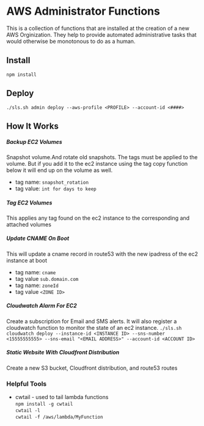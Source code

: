 # AWS Administrator Functions
This is a collection of functions that are installed at the creation of a new AWS Orginization. They help to provide automated administrative tasks that would otherwise be monotonous to do as a human.

## Install
`npm install`

## Deploy
`./sls.sh admin deploy --aws-profile <PROFILE> --account-id <####>`


## How It Works
##### Backup EC2 Volumes
Snapshot volume.And rotate old snapshots. The tags must be applied to the volume. But if you add it to the ec2 instance using the tag copy function below it will end up on the volume as well.

- tag name: `snapshot_rotation`
- tag value: `int for days to keep`

##### Tag EC2 Volumes
This applies any tag found on the ec2 instance to the corresponding and attached volumes

##### Update CNAME On Boot
This will update a cname record in route53 with the new ipadress of the ec2 instance at boot
- tag name: `cname`
- tag value `sub.domain.com`
- tag name: `zoneId`
- tag value `<ZONE ID>`


##### Cloudwatch Alarm For EC2
Create a subscription for Email and SMS alerts. It will also register a cloudwatch function to monitor the state of an ec2 instance.
`./sls.sh cloudwatch deploy --instance-id <INSTANCE ID> --sns-number <15555555555> --sns-email "<EMAIL ADDRESS>" --account-id <ACCOUNT ID>`


##### Static Website With Cloudfront Distribution
Create a new S3 bucket, Cloudfront distribution, and route53 routes


### Helpful Tools
- cwtail - used to tail lambda functions  
`npm install -g cwtail`  
`cwtail -l`   
`cwtail -f /aws/lambda/MyFunction`

